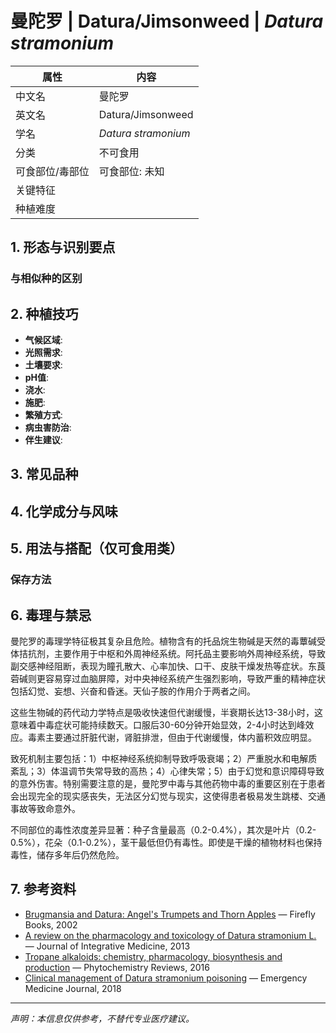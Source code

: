 # 曼陀罗 | Datura/Jimsonweed | *Datura stramonium*

| 属性 | 内容 |
|------|------|
| 中文名 | 曼陀罗 |
| 英文名 | Datura/Jimsonweed |
| 学名 | *Datura stramonium* |
| 分类 | 不可食用 |
| 可食部位/毒部位 | 可食部位: 未知 |
| 关键特征 |  |
| 种植难度 |  |

## 1. 形态与识别要点



### 与相似种的区别



## 2. 种植技巧

- **气候区域**: 
- **光照需求**: 
- **土壤要求**: 
- **pH值**: 
- **浇水**: 
- **施肥**: 
- **繁殖方式**: 
- **病虫害防治**: 
- **伴生建议**: 

## 3. 常见品种



## 4. 化学成分与风味



## 5. 用法与搭配（仅可食用类）



### 保存方法



## 6. 毒理与禁忌

曼陀罗的毒理学特征极其复杂且危险。植物含有的托品烷生物碱是天然的毒蕈碱受体拮抗剂，主要作用于中枢和外周神经系统。阿托品主要影响外周神经系统，导致副交感神经阻断，表现为瞳孔散大、心率加快、口干、皮肤干燥发热等症状。东莨菪碱则更容易穿过血脑屏障，对中央神经系统产生强烈影响，导致严重的精神症状包括幻觉、妄想、兴奋和昏迷。天仙子胺的作用介于两者之间。

这些生物碱的药代动力学特点是吸收快速但代谢缓慢，半衰期长达13-38小时，这意味着中毒症状可能持续数天。口服后30-60分钟开始显效，2-4小时达到峰效应。毒素主要通过肝脏代谢，肾脏排泄，但由于代谢缓慢，体内蓄积效应明显。

致死机制主要包括：1）中枢神经系统抑制导致呼吸衰竭；2）严重脱水和电解质紊乱；3）体温调节失常导致的高热；4）心律失常；5）由于幻觉和意识障碍导致的意外伤害。特别需要注意的是，曼陀罗中毒与其他药物中毒的重要区别在于患者会出现完全的现实感丧失，无法区分幻觉与现实，这使得患者极易发生跳楼、交通事故等致命意外。

不同部位的毒性浓度差异显著：种子含量最高（0.2-0.4%），其次是叶片（0.2-0.5%），花朵（0.1-0.2%），茎干最低但仍有毒性。即使是干燥的植物材料也保持毒性，储存多年后仍然危险。

## 7. 参考资料

- [Brugmansia and Datura: Angel's Trumpets and Thorn Apples](https://www.fireflybooks.com/brugmansia-and-datura) — Firefly Books, 2002
- [A review on the pharmacology and toxicology of Datura stramonium L.](https://www.sciencedirect.com/science/article/pii/S2095496413600929) — Journal of Integrative Medicine, 2013
- [Tropane alkaloids: chemistry, pharmacology, biosynthesis and production](https://link.springer.com/article/10.1007/s11101-016-9477-x) — Phytochemistry Reviews, 2016
- [Clinical management of Datura stramonium poisoning](https://emj.bmj.com/content/35/12/731) — Emergency Medicine Journal, 2018

---
*声明：本信息仅供参考，不替代专业医疗建议。*